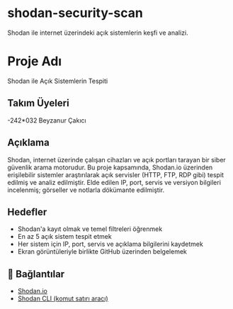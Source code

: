 # shodan-security-scan
Shodan ile internet üzerindeki açık sistemlerin keşfi ve analizi.
# Proje Adı
Shodan ile Açık Sistemlerin Tespiti



## Takım Üyeleri
-242*032 Beyzanur Çakıcı



## Açıklama
Shodan, internet üzerinde çalışan cihazları ve açık portları tarayan bir siber güvenlik arama motorudur. Bu proje kapsamında, Shodan.io üzerinden erişilebilir sistemler araştırılarak açık servisler (HTTP, FTP, RDP gibi) tespit edilmiş ve analiz edilmiştir. Elde edilen IP, port, servis ve versiyon bilgileri incelenmiş; görseller ve notlarla dökümante edilmiştir.



##  Hedefler
- Shodan'a kayıt olmak ve temel filtreleri öğrenmek
- En az 5 açık sistem tespit etmek
- Her sistem için IP, port, servis ve açıklama bilgilerini kaydetmek
- Ekran görüntüleriyle birlikte GitHub üzerinden belgelemek



## 🔗 Bağlantılar
- [Shodan.io](https://www.shodan.io/)
- [Shodan CLI (komut satırı aracı)](https://cli.shodan.io/)
